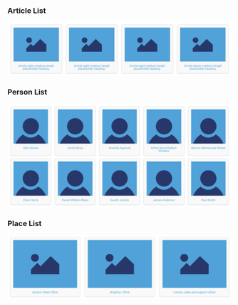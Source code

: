 ### Article List
![Screenshot](custom_components/article_list/preview.png)

### Person List
![Screenshot](custom_components/person_list/preview.png)

### Place List
![Screenshot](custom_components/place_list/preview.png)
